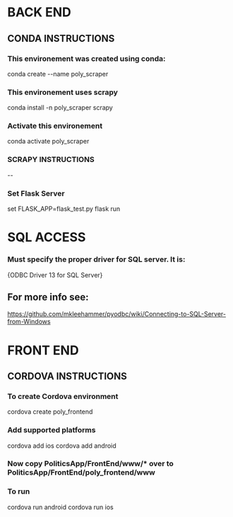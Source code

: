 # BACK END
## CONDA INSTRUCTIONS
### This environement was created using conda:
conda create --name poly_scraper

### This environement uses scrapy
conda install -n poly_scraper scrapy

### Activate this environement
conda activate poly_scraper

### SCRAPY INSTRUCTIONS
--

### Set Flask Server
set FLASK_APP=flask_test.py
flask run


# SQL ACCESS
### Must specify the proper driver for SQL server. It is:
{ODBC Driver 13 for SQL Server}

## For more info see: 
https://github.com/mkleehammer/pyodbc/wiki/Connecting-to-SQL-Server-from-Windows


# FRONT END
## CORDOVA INSTRUCTIONS
### To create Cordova environment
cordova create poly_frontend

### Add supported platforms
cordova add ios
cordova add android

### Now copy  PoliticsApp/FrontEnd/www/* over to PoliticsApp/FrontEnd/poly_frontend/www

### To run
cordova run android
cordova run ios

